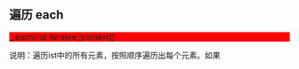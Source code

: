 <h2>遍历 <b>each</b></h2>
<span style="display: block; background: red;">_.each(list,iteratee,[context])</span>
<p>说明：遍历ist中的所有元素，按照顺序遍历出每个元素。如果</p>